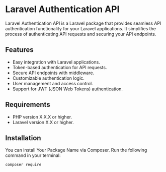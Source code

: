 
# Laravel Authentication API

Laravel Authentication API is a Laravel package that provides seamless API authentication functionality for your Laravel applications. It simplifies the process of authenticating API requests and securing your API endpoints.

## Features

- Easy integration with Laravel applications.
- Token-based authentication for API requests.
- Secure API endpoints with middleware.
- Customizable authentication logic.
- User management and access control.
- Support for JWT (JSON Web Tokens) authentication.

## Requirements

- PHP version X.X.X or higher.
- Laravel version X.X or higher.

## Installation

You can install Your Package Name via Composer. Run the following command in your terminal:

```shell
composer require 
